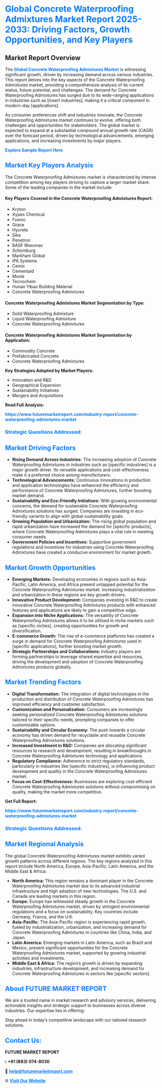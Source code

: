 <h1 style="color: #007BFF;">Global Concrete Waterproofing Admixtures Market Report 2025-2033: Driving Factors, Growth Opportunities, and Key Players</h1>

<section id="overview">
<h2>Market Report Overview</h2>
<p>The <a href="https://www.futuremarketreport.com/industry-report/concrete-waterproofing-admixtures-market" style="color: #007BFF; text-decoration: none;"><strong>Global Concrete Waterproofing Admixtures Market</strong></a> is witnessing significant growth, driven by increasing demand across various industries. This report delves into the key aspects of the Concrete Waterproofing Admixtures market, providing a comprehensive analysis of its current status, future potential, and challenges. The demand for Concrete Waterproofing Admixtures has surged due to its wide-ranging applications in industries such as [insert industries], making it a critical component in modern-day [applications].</p>
<p>As consumer preferences shift and industries innovate, the Concrete Waterproofing Admixtures market continues to evolve, offering both challenges and opportunities for stakeholders. The global market is expected to expand at a substantial compound annual growth rate (CAGR) over the forecast period, driven by technological advancements, emerging applications, and increasing investments by major players.</p>
</section>

<section id="overview">
<p><a href="https://www.futuremarketreport.com/request-sample/reportId=88569" style="color: #007BFF; text-decoration: none;"><strong>Explore Sample Report Here</strong></a></p>
</section>

<section id="key-players">
<h2 style="color: #007BFF;">Market Key Players Analysis</h2>
<p>The Concrete Waterproofing Admixtures market is characterized by intense competition among key players striving to capture a larger market share. Some of the leading companies in the market include:</p>
<h4>Key Players Covered in the Concrete Waterproofing Admixtures Report:</h4>
<ul><li>Kryton</li><li>Xypex Chemical</li><li>Fosroc</li><li>Grace</li><li>Hycrete</li><li>Sika</li><li>Penetron</li><li>BASF Rheomac</li><li>Schomburg</li><li>Markham Global</li><li>IPA Systems</li><li>Cemix</li><li>Cementaid</li><li>Moxie</li><li>Tecnochem</li><li>Hunan Yibao Building Material</li><li>Concrete Waterproofing Admixtures</li></ul>
<h4>Concrete Waterproofing Admixtures Market Segmentation by Type:</h4>
<ul><li>Solid Waterproofing Admixture</li><li>Liquid Waterproofing Admixture</li><li>Concrete Waterproofing Admixtures</li></ul>

<h4>Concrete Waterproofing Admixtures Market Segmentation by Application:</h4>
<ul><li>Commodity Concrete</li><li>Prefabricated Concrete</li><li>Concrete Waterproofing Admixtures</li></ul>
<p><strong>Key Strategies Adopted by Market Players:</strong></p>
<ul>
<li>Innovation and R&D</li>
<li>Geographical Expansion</li>
<li>Sustainability Initiatives</li>
<li>Mergers and Acquisitions</li>
</ul>
</section>

<section>
<p><strong>Read Full Analysis: </strong></p><a href="https://www.futuremarketreport.com/industry-report/concrete-waterproofing-admixtures-market" style="color: #007BFF; text-decoration: none;"><strong>https://www.futuremarketreport.com/industry-report/concrete-waterproofing-admixtures-market</strong></a>
<h3 style="color: #007BFF;">Strategic Questions Addressed:</h3>
</section>

<section id="driving-factors">
<h2 style="color: #007BFF;">Market Driving Factors</h2>
<ul>
<li><strong>Rising Demand Across Industries:</strong> The increasing adoption of Concrete Waterproofing Admixtures in industries such as [specific industries] is a major growth driver. Its versatile applications and cost-effectiveness make it a preferred choice among manufacturers.</li>
<li><strong>Technological Advancements:</strong> Continuous innovations in production and application technologies have enhanced the efficiency and performance of Concrete Waterproofing Admixtures, further boosting market demand.</li>
<li><strong>Sustainability and Eco-Friendly Initiatives:</strong> With growing environmental concerns, the demand for sustainable Concrete Waterproofing Admixtures solutions has surged. Companies are investing in eco-friendly variants to align with global sustainability goals.</li>
<li><strong>Growing Population and Urbanization:</strong> The rising global population and rapid urbanization have increased the demand for [specific products], where Concrete Waterproofing Admixtures plays a vital role in meeting consumer needs.</li>
<li><strong>Government Policies and Incentives:</strong> Supportive government regulations and incentives for industries using Concrete Waterproofing Admixtures have created a conducive environment for market growth.</li>
</ul>
</section>

<section id="growth-opportunities">
<h2 style="color: #007BFF;">Market Growth Opportunities</h2>
<ul>
<li><strong>Emerging Markets:</strong> Developing economies in regions such as Asia-Pacific, Latin America, and Africa present untapped potential for the Concrete Waterproofing Admixtures market. Increasing industrialization and urbanization in these regions are key growth drivers.</li>
<li><strong>Innovative Product Development:</strong> Companies investing in R&D to create innovative Concrete Waterproofing Admixtures products with enhanced features and applications are likely to gain a competitive edge.</li>
<li><strong>Expansion into Niche Applications:</strong> The versatility of Concrete Waterproofing Admixtures allows it to be utilized in niche markets such as [specific niches], creating opportunities for growth and diversification.</li>
<li><strong>E-commerce Growth:</strong> The rise of e-commerce platforms has created a surge in demand for Concrete Waterproofing Admixtures used in [specific applications], further boosting market growth.</li>
<li><strong>Strategic Partnerships and Collaborations:</strong> Industry players are forming partnerships to leverage shared expertise and resources, driving the development and adoption of Concrete Waterproofing Admixtures products globally.</li>
</ul>
</section>

<section id="trending-factors">
<h2 style="color: #007BFF;">Market Trending Factors</h2>
<ul>
<li><strong>Digital Transformation:</strong> The integration of digital technologies in the production and distribution of Concrete Waterproofing Admixtures has improved efficiency and customer satisfaction.</li>
<li><strong>Customization and Personalization:</strong> Consumers are increasingly seeking personalized Concrete Waterproofing Admixtures solutions tailored to their specific needs, prompting companies to offer customizable options.</li>
<li><strong>Sustainability and Circular Economy:</strong> The push towards a circular economy has driven demand for recyclable and reusable Concrete Waterproofing Admixtures solutions.</li>
<li><strong>Increased Investment in R&D:</strong> Companies are allocating significant resources to research and development, resulting in breakthroughs in Concrete Waterproofing Admixtures technology and applications.</li>
<li><strong>Regulatory Compliance:</strong> Adherence to strict regulatory standards, particularly in industries like [specific industries], is influencing product development and quality in the Concrete Waterproofing Admixtures market.</li>
<li><strong>Focus on Cost-Effectiveness:</strong> Businesses are exploring cost-efficient Concrete Waterproofing Admixtures solutions without compromising on quality, making the market more competitive.</li>
</ul>
</section>

<section>
<p><strong>Get Full Report: </strong></p><a href="https://www.futuremarketreport.com/industry-report/concrete-waterproofing-admixtures-market" style="color: #007BFF; text-decoration: none;"><strong>https://www.futuremarketreport.com/industry-report/concrete-waterproofing-admixtures-market</strong></a>
<h3 style="color: #007BFF;">Strategic Questions Addressed:</h3>
</section>


<section id="regional-analysis">
<h2 style="color: #007BFF;">Market Regional Analysis</h2>
<p>The global Concrete Waterproofing Admixtures market exhibits varied growth patterns across different regions. The key regions analyzed in this report include North America, Europe, Asia-Pacific, Latin America, and the Middle East & Africa:</p>
<ul>
<li><strong>North America:</strong> This region remains a dominant player in the Concrete Waterproofing Admixtures market due to its advanced industrial infrastructure and high adoption of new technologies. The U.S. and Canada are leading markets in this region.</li>
<li><strong>Europe:</strong> Europe has witnessed steady growth in the Concrete Waterproofing Admixtures market, driven by stringent environmental regulations and a focus on sustainability. Key countries include Germany, France, and the U.K.</li>
<li><strong>Asia-Pacific:</strong> The Asia-Pacific region is experiencing rapid growth, fueled by industrialization, urbanization, and increasing demand for Concrete Waterproofing Admixtures in countries like China, India, and Japan.</li>
<li><strong>Latin America:</strong> Emerging markets in Latin America, such as Brazil and Mexico, present significant opportunities for the Concrete Waterproofing Admixtures market, supported by growing industrial activities and investments.</li>
<li><strong>Middle East & Africa:</strong> The region’s growth is driven by expanding industries, infrastructure development, and increasing demand for Concrete Waterproofing Admixtures in sectors like [specific sectors].</li>
</ul>
</section>

<footer>
<h2 style="color: #007BFF;">About FUTURE MARKET REPORT</h2>
<p>We are a trusted name in market research and advisory services, delivering actionable insights and strategic support to businesses across diverse industries. Our expertise lies in offering:</p>

<p>Stay ahead in today’s competitive landscape with our tailored research solutions.</p>

<h2 style="color: #007BFF;">Contact Us:</h2>
<p><strong>FUTURE MARKET REPORT</strong></p>
<p>📞 <strong>+91 (883) 074-8030</strong></p>
<p>📧 <strong><a href="mailto:help@futuremarketreport.com" style="color: #007BFF;">help@futuremarketreport.com</a></strong></p>
<p>🌐 <strong><a href="https://www.futuremarketreport.com/" style="color: #007BFF;">Visit Our Website</a></strong></p>
</footer>